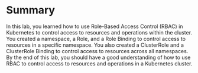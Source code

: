 # Summary

In this lab, you learned how to use Role-Based Access Control (RBAC) in Kubernetes to control access to resources and operations within the cluster. You created a namespace, a Role, and a Role Binding to control access to resources in a specific namespace. You also created a ClusterRole and a ClusterRole Binding to control access to resources across all namespaces. By the end of this lab, you should have a good understanding of how to use RBAC to control access to resources and operations in a Kubernetes cluster.
